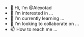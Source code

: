 - 👋 Hi, I’m @Alexotad
- 👀 I’m interested in ...
- 🌱 I’m currently learning ...
- 💞️ I’m looking to collaborate on ...
- 📫 How to reach me ...

<!---
Alexotad/Alexotad is a ✨ special ✨ repository because its `README.md` (this file) appears on your GitHub profile.
You can click the Preview link to take a look at your changes.
--->
